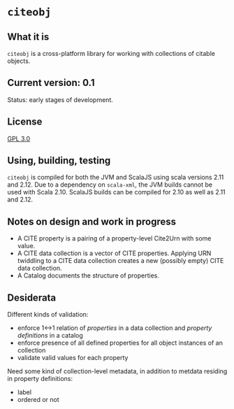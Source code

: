 # `citeobj`

## What it is

`citeobj` is a cross-platform library for working with collections of citable objects.

## Current version: 0.1

Status:  early stages of development.

## License

[GPL 3.0](https://opensource.org/licenses/gpl-3.0.html)


## Using, building, testing

`citeobj` is compiled for both the JVM and ScalaJS using scala versions 2.11 and 2.12.  Due to a dependency on `scala-xml`, the JVM builds cannot be used with Scala 2.10.  ScalaJS builds can be compiled for 2.10 as well as 2.11 and 2.12.


## Notes on design and work in progress


- A CITE property is a pairing of a property-level Cite2Urn with some value.
- A CITE data collection is a vector of CITE properties.  Applying URN twiddling to a CITE data collection creates a new (possibly empty) CITE data collection.
- A Catalog documents the structure of properties.

## Desiderata

Different kinds of validation:

- enforce 1<->1 relation of *properties* in a data collection and *property definitions* in a catalog
- enforce presence of all defined properties for all object instances of an collection
- validate valid values for each property

Need some kind of collection-level metadata, in addition to metdata residing in property definitions:

- label
- ordered or not
